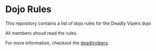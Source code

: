Dojo Rules
==========

This repository contains a list of dojo rules for the Deadly Vipers dojo

All members shoud read the rules. 

For more information, checkout the [deadlyvibers](https://github.com/deadlyvipers).



